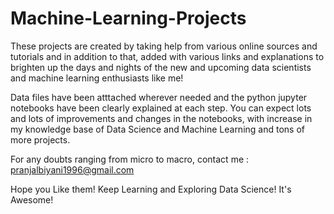 # Machine-Learning-Projects

These projects are created by taking help from various online sources and tutorials and in addition to that, 
added with various links and explanations to brighten up the days and nights of the new and upcoming data scientists and
machine learning enthusiasts like me!

Data files have been atttached wherever needed and the python jupyter notebooks have been clearly explained at each step.
You can expect lots and lots of improvements and changes in the notebooks, with increase in my knowledge base of Data Science 
and Machine Learning and tons of more projects.

For any doubts ranging from micro to macro, contact me : pranjalbiyani1996@gmail.com

Hope you Like them!
Keep Learning and Exploring Data Science! It's Awesome! 
